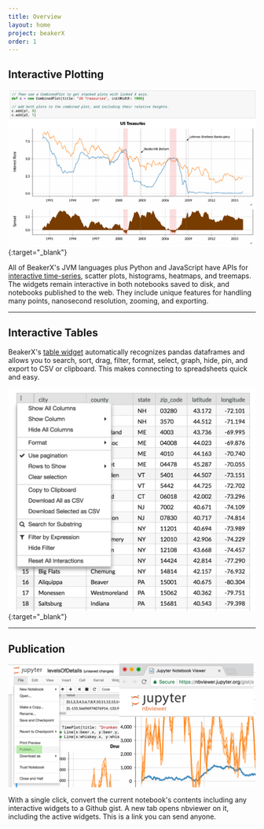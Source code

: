 ```yaml
---
title: Overview
layout: home
project: beakerX
order: 1
---
```


## Interactive Plotting

[![image title](/static/img/time-series.png)](https://nbviewer.jupyter.org/gist/anonymous/7450f2ef784f72f5811ee54ed3d97fdb){:target="_blank"}

All of BeakerX's JVM languages plus Python and JavaScript have APIs
for [interactive
time-series](https://nbviewer.jupyter.org/gist/anonymous/7450f2ef784f72f5811ee54ed3d97fdb),
scatter plots, histograms, heatmaps, and treemaps.  The widgets remain
interactive in both notebooks saved to disk, and notebooks published
to the web.  They include unique features for handling many points,
nanosecond resolution, zooming, and exporting.

***

## Interactive Tables

BeakerX's [table
widget](https://nbviewer.jupyter.org/gist/anonymous/d7dbf536abade987157c085b1850416d)
automatically recognizes pandas dataframes and allows you to search,
sort, drag, filter, format, select, graph, hide, pin, and export to
CSV or clipboard.  This makes connecting to spreadsheets quick and
easy.

[![image title](/static/img/table-with-menu.png)](https://nbviewer.jupyter.org/gist/anonymous/d7dbf536abade987157c085b1850416d){:target="_blank"}

***
## Publication

![image title](/static/img/publication.png)

With a single click, convert the current notebook's contents including
any interactive widgets to a Github gist. A new tab opens nbviewer on
it, including the active widgets.  This is a link you can send anyone.
